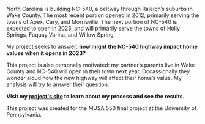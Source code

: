 North Carolina is building NC-540, a beltway through Raleigh’s suburbs in Wake County. The most recent portion opened in 2012, primarily serving the towns of Apex, Cary, and Morrisville. The next portion of NC-540 is expected to open in 2023, and will primarily serve the towns of Holly Springs, Fuquay Varina, and Willow Spring.

My project seeks to answer: **how might the NC-540 highway impact home values when it opens in 2023?**

This project is also personally motivated: my partner’s parents live in Wake County and NC-540 will open in their town next year. Occassionally they wonder aloud how the new highway will affect their home’s value. My analysis will try to answer their question.

**Visit my [project's site](https://rradams.github.io/MUSA550_Final/) to learn about my process and see the results.**

This project was created for the MUSA 550 final project at the University of Pennsylvania.
